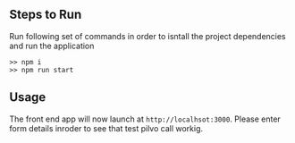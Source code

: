 ## Steps to Run
Run following set of commands in order to isntall the project dependencies and run the application

```
>> npm i 
>> npm run start
```

## Usage
The front end app will now launch at ```http://localhsot:3000```.
Please enter form details inroder to see that test pilvo call workig.